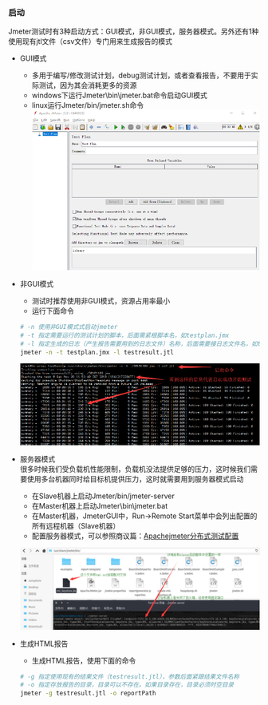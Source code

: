 ### 启动
Jmeter测试时有3种启动方式：GUI模式，非GUI模式，服务器模式。另外还有1种使用现有jtl文件（csv文件）专门用来生成报告的模式

+ GUI模式
	- 多用于编写/修改测试计划，debug测试计划，或者查看报告，不要用于实际测试，因为其会消耗更多的资源
	- windows下运行Jmeter\bin\jmeter.bat命令启动GUI模式
	- linux运行Jmeter/bin/jmeter.sh命令
	![GUI模式截图](../img/jmeter/jmeter_gui.png "Jmeter5.0 GUI模式")

+ 非GUI模式
	- 测试时推荐使用非GUI模式，资源占用率最小
	- 运行下面命令

	```bash
	# -n 使用非GUI模式式启动jmeter
	# -t 指定需要运行的测试计划的脚本，后面需紧根脚本名，如testplan.jmx
	# -l 指定生成的日志（产生报告需要用到的日志文件）名称，后面需要接日志文件名，如testresult.jtl
	jmeter -n -t testplan.jmx -l testresult.jtl
	```
	![非GUI模式截图](../img/jmeter/jmeter_non_gui.png "Jmeter5.0 非GUI模式")

+ 服务器模式   
很多时候我们受负载机性能限制，负载机没法提供足够的压力，这时候我们需要使用多台机器同时给目标机提供压力，这时就需要用到服务器模式启动
	+ 在Slave机器上启动Jmeter/bin/jmeter-server
	+ 在Master机器上启动Jmeter\bin\jmeter.bat
	+ 在Master机器，JmeterGUI中，Run->Remote Start菜单中会列出配置的所有远程机器（Slave机器）
	+ 配置服务器模式，可以参照商议篇：[Apachejmeter分布式测试配置](https://autophyte.github.io/2018/11/02/ApacheJmeter%E5%88%86%E5%B8%83%E5%BC%8F%E6%B5%8B%E8%AF%95%E9%85%8D%E7%BD%AE.html)   

	![服务器模式截图](../img/jmeter/start_jmeter_server.png "Jmeter5.0 服务器模式")

+ 生成HTML报告
	- 生成HTML报告，使用下面的命令
	```bash
	# -g 指定使用现有的结果文件（testresult.jtl），参数后面紧跟结果文件名称
	# -o 指定存放报告的目录，目录可以不存在。如果目录存在，目录必须时空目录
	jmeter -g testresult.jtl -o reportPath
	```